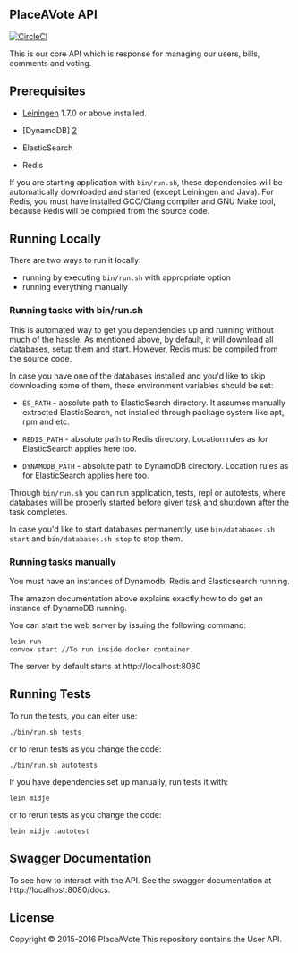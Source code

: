 ## PlaceAVote API
[![CircleCI](https://circleci.com/gh/PlaceAVote/pav-api.svg?style=svg&circle-token=e5b69ee207f8360c352dfd8a269ef0aece5f0493)](https://circleci.com/gh/PlaceAVote/pav-api)

This is our core API which is response for managing our users, bills, comments and voting.

## Prerequisites

- [Leiningen][1] 1.7.0 or above installed.

- [DynamoDB] [2]

- ElasticSearch

- Redis

If you are starting application with `bin/run.sh`, these dependencies
will be automatically downloaded and started (except Leiningen and
Java). For Redis, you must have installed GCC/Clang compiler and GNU
Make tool, because Redis will be compiled from the source code.

[1]: https://github.com/technomancy/leiningen
[2]: http://docs.aws.amazon.com/amazondynamodb/latest/developerguide/Tools.DynamoDBLocal.html

## Running Locally

There are two ways to run it locally:

* running by executing `bin/run.sh` with appropriate option
* running everything manually

### Running tasks with bin/run.sh

This is automated way to get you dependencies up and running without
much of the hassle. As mentioned above, by default, it will download
all databases, setup them and start. However, Redis must be compiled
from the source code.

In case you have one of the databases installed and you'd like to skip
downloading some of them, these environment variables should be set:

* `ES_PATH` - absolute path to ElasticSearch directory. It assumes
  manually extracted ElasticSearch, not installed through package
  system like apt, rpm and etc.

* `REDIS_PATH` - absolute path to Redis directory. Location rules as
  for ElasticSearch applies here too.

* `DYNAMODB_PATH` - absolute path to DynamoDB directory. Location
  rules as for ElasticSearch applies here too.

Through `bin/run.sh` you can run application, tests, repl or
autotests, where databases will be properly started before given task
and shutdown after the task completes.

In case you'd like to start databases permanently, use
`bin/databases.sh start` and `bin/databases.sh stop` to stop them.

### Running tasks manually

You must have an instances of Dynamodb, Redis and Elasticsearch
running.

The amazon documentation above explains exactly how to do get an instance of DynamoDB running.   

You can start the web server by issuing the following command:

    lein run
    convox start //To run inside docker container.
    
The server by default starts at http://localhost:8080

## Running Tests

To run the tests, you can eiter use:

    ./bin/run.sh tests

or to rerun tests as you change the code:

    ./bin/run.sh autotests

If you have dependencies set up manually, run tests it with:
 
    lein midje

or to rerun tests as you change the code:

    lein midje :autotest
    
## Swagger Documentation

To see how to interact with the API.  See the swagger documentation at http://localhost:8080/docs.  

## License

Copyright © 2015-2016 PlaceAVote
This repository contains the User API.
